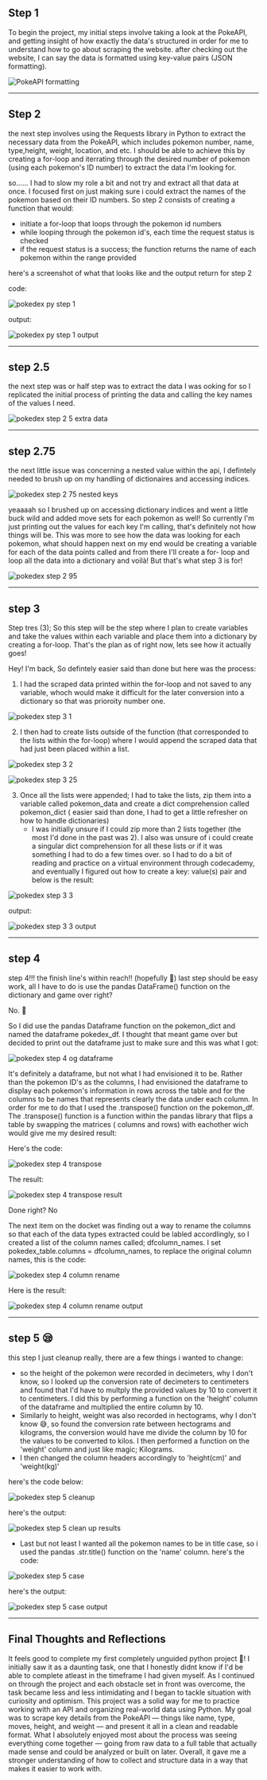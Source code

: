 ##  Step 1
To begin the project, my initial steps involve taking a look at the PokeAPI, and getting insight of how exactly the data's structured in order for me to understand how to go about scraping the website. after checking out the website, I can say the data is formatted using key-value pairs (JSON formatting).

![PokeAPI formatting](https://github.com/user-attachments/assets/fc621132-24ed-44cd-a2ab-0e4718b317fd)

---

## Step 2
the next step involves using the Requests library in Python to extract the necessary data from the PokeAPI, which includes pokemon number, name, type,height, weight, location, and etc. I should be able to achieve this by creating a for-loop and iterrating through the desired number of pokemon (using each pokemon's ID number) to extract the data I'm looking for. 

so......
I had to slow my role a bit and not try and extract all that data at once. I focused first on just making sure i could extract the names of the pokemon based on their ID numbers.
So step 2 consists of creating a function that would:
- initiate a for-loop that loops through the pokemon id numbers
- while looping through the pokemon id's, each time the request status is checked
- if the request status is a success; the function returns the name of each pokemon within the range provided 

here's a screenshot of what that looks like and the output return for step 2

code:

![pokedex py step 1](https://github.com/user-attachments/assets/799ed154-6c7d-4e2a-ba91-2ff9399e47a9)

output:

![pokedex py step 1 output](https://github.com/user-attachments/assets/7f716cba-f455-46fa-b84c-efd6e6c1c859)

---

## step 2.5
the next step was or half step was to extract the data I was ooking for so I replicated the initial process of printing the data and calling the key names of the  values I need.
 
![pokedex step 2 5 extra data](https://github.com/user-attachments/assets/3feb9e5c-2b26-4e63-8f6d-6b5d49eed4fe)

---


 ## step 2.75
 the next little issue was concerning a nested value within the api, I defintely needed to brush up on my handling of dictionaires and  accessing indices.

 ![pokedex step 2 75 nested keys](https://github.com/user-attachments/assets/8350afe7-45d6-497d-a9b4-b8abcc8bd052)
 

yeaaaah so I brushed up on accessing dictionary indices and went a little buck wild and added move sets for each pokemon as well! So currently I'm just printing out the values for each key I'm calling, that's definitely not how things will be. This was more to see how the data was looking for each pokemon, what should happen next on my end would be creating a variable for each of the data points called and from there I'll create a for- loop and loop all the data into a dictionary and voilà!  But that's what step 3 is for!

![pokedex step 2 95](https://github.com/user-attachments/assets/f409464d-b992-44ba-9bbe-640253daf593)

---


## step 3
Step tres (3); So this step will be the step where I plan to create variables and take the values within each variable and place them into a dictionary by creating a for-loop. That's the plan as of right now, lets see how it actually goes!

Hey! I'm back, So defintely easier said than done but here was the process:

1) I had the scraped data printed within the for-loop and not saved to any variable, whoch would make it difficult for the later conversion into a dictionary so that was prioroity number one.

![pokedex step 3 1](https://github.com/user-attachments/assets/03b274bc-1d7d-4824-bd38-1ea0a5552de8)

2) I then had to create lists outside of the function (that corresponded to the lists within the for-loop) where I would append the scraped data that had just been placed within a list.

![pokedex step 3 2](https://github.com/user-attachments/assets/378b5dfc-dcbe-4c2a-ae3a-d97c09450ceb)   

![pokedex step 3 25](https://github.com/user-attachments/assets/9172bf87-391a-4d86-b45d-0b770313b3d5)

3) Once all the lists were appended; I had to take the lists, zip them into a variable called pokemon_data and create a dict comprehension called pokemon_dict ( easier said than done, I had to get a little refresher on how to handle dictionaries)
   - I was initially unsure if I could zip more than 2 lists together (the most I'd done in the past was 2). I also was unsure of i could create a singular dict comprehension for all these lists or if it was something I had to do a few times over. so I had to do a bit of reading and practice on a virtual environment through codecademy, and eventually I figured out how to create a key: value(s) pair and below is the result:

![pokedex step 3 3](https://github.com/user-attachments/assets/929e6536-c2b6-4532-b94f-3974c73af0df)

output:

![pokedex step 3 3 output](https://github.com/user-attachments/assets/b5d81a80-0786-47f7-979c-c4a31aaa8d07)

---

## step 4
step 4!!! the finish line's within reach!! (hopefully 👀)
last step should be easy work, all I have to do is use the pandas DataFrame() function on the dictionary and game over right?

No. 🥲

So I did use the pandas Dataframe function on the pokemon_dict and named the dataframe pokedex_df. I thought that meant game over but decided to print out the dataframe just to make sure and this was what I got:

![pokedex step 4 og dataframe](https://github.com/user-attachments/assets/aaeb3278-0300-4883-8e62-62c5e4ca78f4)

It's definitely a dataframe, but not what I had envisioned it to be. Rather than the pokemon ID's as the columns, I had envisioned the dataframe to display each pokemon's information in rows across the table and for the columns to be names that represents clearly the data under each column. In order for me to do that I used the .transpose() function on the pokemon_df.
The .transpose() function is a function within the pandas library that flips a table by swapping the matrices ( columns and rows) with eachother wich would give me my desired result:

Here's the code:

![pokedex step 4 transpose](https://github.com/user-attachments/assets/0a6b8492-0800-452f-993a-96552c54427d)

The result:

![pokedex step 4 transpose result](https://github.com/user-attachments/assets/58ddacf9-49b4-495a-b8e1-8bc37c4c8b32)

Done right? No

The next item on the docket was finding out a way to rename the columns so that each of the data types extracted could be labled accordlingly, so I created a list of the column names called; dfcolumn_names.
I set pokedex_table.columns = dfcolumn_names, to replace the original column names, this is the code:

![pokedex step 4 column rename](https://github.com/user-attachments/assets/89b86350-f0d4-454c-98ae-0a5898b9bcb9)

Here is the result:

![pokedex step 4 column rename output](https://github.com/user-attachments/assets/0be67962-65f3-4064-adb1-38d30a4353d3)

---
## step 5 😪
this step I just cleanup really, there are a few things i wanted to change:
 - so the height of the pokemon were recorded in decimeters, why I don't know, so I looked up the conversion rate of decimeters to centimeters and found that I'd have to multply the provided values by 10 to convert it to centimeters. I did this by performing a function on the 'height' column of the dataframe and multiplied the entire column by 10.
 - Similarly to height, weight was also recorded in hectograms, why I don't know 😅, so found the conversion rate between hectograms and kilograms, the conversion would have me divide the column by 10 for the values to be converted to kilos. I then performed a function on the 'weight' column and just like magic; Kilograms.
 - I then changed the column headers accordingly to 'height(cm)' and 'weight(kg)'

here's the code below:

![pokedex step 5 cleanup](https://github.com/user-attachments/assets/b7d1a40a-0722-4e91-9e9c-ae8bc54c1ba7)


here's the output:

![pokedex step 5 clean up results](https://github.com/user-attachments/assets/62d737fa-55ab-487e-bf58-e64c01465874)

- Last but not least I wanted all  the pokemon names to be in title case, so i used the pandas .str.title() function on the 'name' column.
here's the code:

![pokedex step 5 case](https://github.com/user-attachments/assets/9fd500eb-427f-4561-9c0e-7d6f33eee3f7)


here's the output:

![pokedex step 5 case output](https://github.com/user-attachments/assets/0fc082cb-116e-4fc2-8341-dac8325e1674)

---

## Final Thoughts and Reflections
It feels good to complete my first completely unguided python project 🎉! I initially saw it as a daunting task, one that I honestly didnt know if I'd be able to complete atleast in the timeframe I had given myself. As I continued on through the project and each obstacle set in front was overcome, the task became less and less intimidating and I began to tackle situation with curiosity and optimism. This project was a solid way for me to practice working with an API and organizing real-world data using Python. My goal was to scrape key details from the PokeAPI — things like name, type, moves, height, and weight — and present it all in a clean and readable format. What I absolutely enjoyed most about the process was seeing everything come together — going from raw data to a full table that actually made sense and could be analyzed or built on later. Overall, it gave me a stronger understanding of how to collect and structure data in a way that makes it easier to work with.










 

